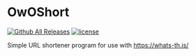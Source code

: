 # OwOShort

[![Github All Releases](https://img.shields.io/github/downloads/inventor02/OwOShort/total.svg)](https://github.com/inventor02/OwOShort/releases) [![license](https://img.shields.io/github/license/inventor02/OwOShort.svg)](https://github.com/inventor02/OwOShort/blob/master/LICENSE.txt)

Simple URL shortener program for use with https://whats-th.is/
